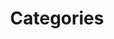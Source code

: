 ---
title: "Categories"
description: "this is meta description"
draft: false
bg_image: "images/featue-bg.jpg"
---